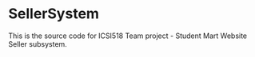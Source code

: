 # SellerSystem
This is the source code for ICSI518 Team project - Student Mart Website Seller subsystem.

